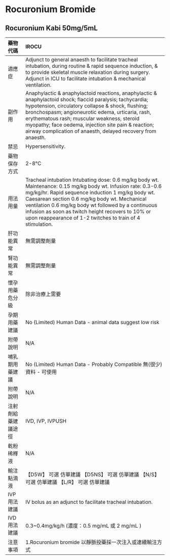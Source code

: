 # Rocuronium Bromide

## Rocuronium Kabi 50mg/5mL

| 藥物代碼 | IROCU |
| :--- | :--- |
| 適應症 | Adjunct to general anaesth to facilitate tracheal intubation, during routine & rapid sequence induction, & to provide skeletal muscle relaxation during surgery. Adjunct in ICU to facilitate intubation & mechanical ventilation. |
| 副作用 | Anaphylactic & anaphylactoid reactions, anaphylactic & anaphylactoid shock; flaccid paralysis; tachycardia; hypotension, circulatory collapse & shock, flushing; bronchospasm; angioneurotic edema, urticaria, rash, erythematous rash; muscular weakness, steroid myopathy; face oedema, injection site pain & reaction; airway complication of anaesth, delayed recovery from anaesth. |
| 禁忌 | Hypersensitivity. |
| 藥物保存方式 | 2-8℃ |
| 用法用量 | Tracheal intubation Intubating dose: 0.6 mg/kg body wt. Maintenance: 0.15 mg/kg body wt. Infusion rate: 0.3-0.6 mg/kg/hr. Rapid sequence induction 1 mg/kg body wt. Caesarean section 0.6 mg/kg body wt. Mechanical ventilation 0.6 mg/kg body wt followed by a continuous infusion as soon as twitch height recovers to 10% or upon reappearance of 1-2 twitches to train of 4 stimulation. |
| 肝功能異常 | 無需調整劑量 |
| 腎功能異常 | 無需調整劑量 |
| 懷孕用藥危分級 | 除非治療上需要 |
| 孕期用藥建議 | No \(Limited\) Human Data - animal data suggest low risk |
| 附帶說明 | N/A |
| 哺乳期用藥建議 | No \(Limited\) Human Data - Probably Compatible 無\(很少\)資料 - 可使用 |
| 附帶說明 | N/A |
| 注射劑給藥建議途徑 | IVD, IVP, IVPUSH |
| 乾粉稀釋液 | N/A |
| 輸注點滴液 | 【D5W】 可選 仿單建議  【D5NS】 可選 仿單建議  【N/S】 可選 仿單建議  【L/R】 可選 仿單建議 |
| IVP 用法建議 | IV bolus as an adjunct to facilitate tracheal intubation. |
| IVD 用法建議 | 0.3~0.4mg/kg/h \(濃度：0.5 mg/mL 或 2 mg/mL \) |
| 注意事項 | 1.Rocuronium bromide 以靜脈投藥採一次注入或連續輸注方式 |

